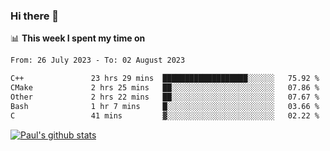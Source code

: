 ### Hi there 👋

📊 **This week I spent my time on**
<!--START_SECTION:waka-->

```txt
From: 26 July 2023 - To: 02 August 2023

C++               23 hrs 29 mins  ███████████████████░░░░░░   75.92 %
CMake             2 hrs 25 mins   ██░░░░░░░░░░░░░░░░░░░░░░░   07.86 %
Other             2 hrs 22 mins   ██░░░░░░░░░░░░░░░░░░░░░░░   07.67 %
Bash              1 hr 7 mins     █░░░░░░░░░░░░░░░░░░░░░░░░   03.66 %
C                 41 mins         ▓░░░░░░░░░░░░░░░░░░░░░░░░   02.22 %
```

<!--END_SECTION:waka-->


[![Paul's github stats](https://github-readme-stats.vercel.app/api?username=mickeyouyou&theme=dracula&show_icons=true)](https://github.com/anuraghazra/github-readme-stats)

